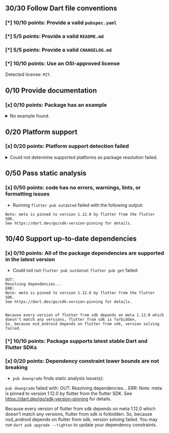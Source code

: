 ## 30/30 Follow Dart file conventions

### [*] 10/10 points: Provide a valid `pubspec.yaml`


### [*] 5/5 points: Provide a valid `README.md`


### [*] 5/5 points: Provide a valid `CHANGELOG.md`


### [*] 10/10 points: Use an OSI-approved license

Detected license: `MIT`.

## 0/10 Provide documentation

### [x] 0/10 points: Package has an example

<details>
<summary>
No example found.
</summary>

See [package layout](https://dart.dev/tools/pub/package-layout#examples) guidelines on how to add an example.
</details>

## 0/20 Platform support

### [x] 0/20 points: Platform support detection failed

<details>
<summary>
Could not determine supported platforms as package resolution failed.
</summary>

Run `flutter pub get` for more information.
</details>

## 0/50 Pass static analysis

### [x] 0/50 points: code has no errors, warnings, lints, or formatting issues

* Running `flutter pub outdated` failed with the following output:

```
Note: meta is pinned to version 1.12.0 by flutter from the flutter SDK.
See https://dart.dev/go/sdk-version-pinning for details.
```


## 10/40 Support up-to-date dependencies

### [x] 0/10 points: All of the package dependencies are supported in the latest version

* Could not run `flutter pub outdated`: `flutter pub get` failed:

```
OUT:
Resolving dependencies...
ERR:
Note: meta is pinned to version 1.12.0 by flutter from the flutter SDK.
See https://dart.dev/go/sdk-version-pinning for details.


Because every version of flutter from sdk depends on meta 1.12.0 which doesn't match any versions, flutter from sdk is forbidden.
So, because nsd_android depends on flutter from sdk, version solving failed.
```

### [*] 10/10 points: Package supports latest stable Dart and Flutter SDKs


### [x] 0/20 points: Dependency constraint lower bounds are not breaking

* `pub downgrade` finds static analysis issue(s):

`pub downgrade` failed with:
OUT:
Resolving dependencies...
ERR:
Note: meta is pinned to version 1.12.0 by flutter from the flutter SDK.
See https://dart.dev/go/sdk-version-pinning for details.


Because every version of flutter from sdk depends on meta 1.12.0 which doesn't match any versions, flutter from sdk is forbidden.
So, because nsd_android depends on flutter from sdk, version solving failed.
You may run `dart pub upgrade --tighten` to update your dependency constraints.